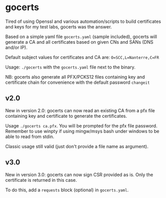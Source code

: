 gocerts
=======

Tired of using Openssl and various automation/scripts to build certificates and keys for my test labs, gocerts was the answer.

Based on a simple yaml file ```gocerts.yaml``` (sample included), gocerts will generate a CA and all certificates based on given CNs and SANs (DNS and/or IP).

Default subject values for certificates and CA are: ```O=SCC,L=Nanterre,C=FR```

Usage: ```./gocerts``` with the ```gocerts.yaml``` file next to the binary.

NB: gocerts also generate all PFX/PCKS12 files containing key and certificate chain for convenience with the default password ```changeit```

v2.0
----

New in version 2.0: gocerts can now read an existing CA from a pfx file containing key and certificate to generate the certificates.

Usage ```./gocerts ca.pfx```. You will be prompted for the pfx file password. Remember to use winpty if using mingw/msys bash under windows to be able to read from stdin.

Classic usage still valid (just don't provide a file name as argument).

v3.0
----

New in version 3.0: gocerts can now sign CSR provided as is. Only the certificate is returned in this case.

To do this, add a ```requests``` block (optional) in ```gocerts.yaml```. 
